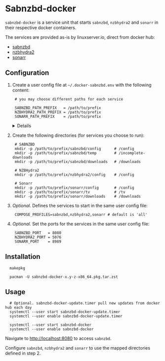 Sabnzbd-docker
==============

`sabnzbd-docker` is a service unit that starts `sabnzbd`, `nzbhydra2` and `sonarr` in their respective docker
containers.

The services are provided as-is by linuxserver.io, direct from docker hub:
* [sabnzbd](https://hub.docker.com/r/linuxserver/sabnzbd)
* [nzbhydra2](https://hub.docker.com/r/linuxserver/nzbhydra2)
* [sonarr](https://hub.docker.com/r/linuxserver/sonarr)

## Configuration

1. Create a user config file at `~/.docker-sabnzbd.env` with the following content:

        # you may choose different paths for each service

        SABNZBD_PATH_PREFIX   = /path/to/prefix
        NZBHYDRA2_PATH_PREFIX = /path/to/prefix
        SONARR_PATH_PREFIX    = /path/to/prefix

      <details>
      For example, you can run it with something like:
   
         cat ~/.docker-sabnzbd.env

         TZ=Europe/Madrid
         COMPOSE_PROFILES=sabnzbd,nzbhydra2                    # does not start sonarr
         
         SABNZBD_PATH_PREFIX=/data/banjo/Downloads/sabnzbd     # config and logs
         SABNZBD_PATH_DOWNLOADS=/data/banjo/Downloads          # downloads will go one level up
         
         NZBHYDRA2_PATH_PREFIX=/data/banjo/Downloads/nzbhydra2 # config, logs and everything
      </details>

2. Create the following directories (for services you choose to run):

        # SABNZBD
        mkdir -p /path/to/prefix/sabnzbd/config      # /config
        mkdir -p /path/to/prefix/sabnzbd/temp        # /incomplete-downloads
        mkdir -p /path/to/prefix/sabnzbd/downloads   # /downloads

        # NZBHydra2
        mkdir -p /path/to/prefix/nzbhydra2/config    # /config 

        # Sonarr
        mkdir -p /path/to/prefix/sonarr/config       # /config
        mkdir -p /path/to/prefix/sonarr/tv           # /tv
        mkdir -p /path/to/prefix/sonarr/downloads    # /downloads

3. _Optional._ Defines the services to start in the same user config file:

        COMPOSE_PROFILES=sabnzbd,nzbhydra2,sonarr # default is 'all'

4. _Optional._ Set the ports for the services in the same user config file:

        SABNZBD_PORT   = 8080
        NZBHYDRA2_PORT = 5076
        SONARR_PORT    = 8989

## Installation

      makepkg      

      pacman -U sabnzbd-docker-x.y-z-x86_64.pkg.tar.zst

## Usage

      # Optional. sabnzbd-docker-update.timer pull new updates from docker hub each day
      systemctl --user start sabnzbd-docker-update.timer
      systemctl --user enable sabnzbd-docker-update.timer

      systemctl --user start sabnzbd-docker
      systemctl --user enable sabnzbd-docker

Navigate to [http://localhost:8080](http://localhost:8080) to access `sabnzbd`.

Configure `sabnzbd`, `nzbhydra2` and `sonarr` to use the mapped directories defined in step 2.